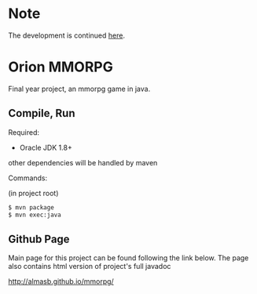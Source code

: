 Note
======

The development is continued [here](https://github.com/AlmasB/Zephyria).

Orion MMORPG
======

Final year project, an mmorpg game in java.

## Compile, Run ##

Required:
- Oracle JDK 1.8+

other dependencies will be handled by maven

Commands:

(in project root)

```bash
$ mvn package
$ mvn exec:java
```

## Github Page ##

Main page for this project can be found following the link below.
The page also contains html version of project's full javadoc

http://almasb.github.io/mmorpg/
